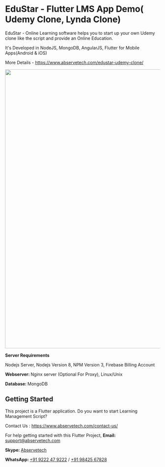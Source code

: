 # EduStar - Flutter LMS App Demo( Udemy Clone, Lynda Clone)

EduStar - Online Learning software helps you to start up your own Udemy clone like the script and provide an Online Education.

It's Developed in NodeJS, MongoDB, AngularJS, Flutter for Mobile Apps(Android & iOS)

More Details - https://www.abservetech.com/edustar-udemy-clone/

<img src="https://www.abservetech.com/wp-content/themes/abs/images/edustar/Edustar%20-%20Udemy%20Clone%20How%20it%20works.svg" width="910px">


<b>Server Requirements</b>
 
Nodejs Server, 
Nodejs Version 8, 
NPM Version 3, 
Firebase Billing Account

<b>Webserver: </b>
Nginx server (Optional For Proxy), 
Linux/Unix

<b>Database: </b>
MongoDB


## Getting Started

This project is a Flutter application. Do you want to start Learning Management Script?

Contact Us : https://www.abservetech.com/contact-us/

For help getting started with this Flutter Project,
<b>Email: </b> support@abservetech.com

<b>Skype: </b> <a href="https://join.skype.com/invite/ii5Ly8Btbdw2" target="_blank">Abservetech</a>

<b>WhatsApp: </b> <a href="https://wa.me/919222479222?text=Hi%20Abservetech Support,%20%20I%27m%20interested%20in%20your%20Product" target="_blank" rel="noopener noreferrer"> +91 9222 47 9222</a> / <a href="https://wa.me/919842567828?text=Hi%20Balakanna,%20%20I%27m%20interested%20in%20your%20Product" target="_blank" rel="noopener noreferrer">+91 98425 67828</a>

